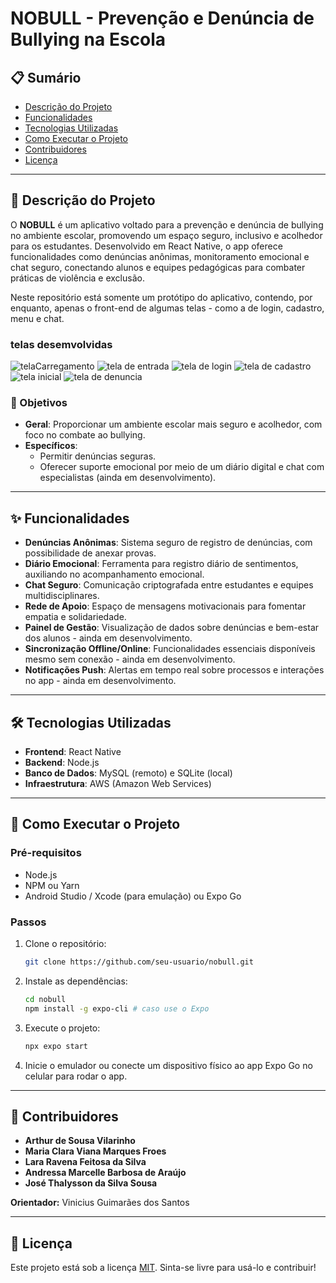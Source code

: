# NOBULL - Prevenção e Denúncia de Bullying na Escola

## 📋 Sumário
- [Descrição do Projeto](#descrição-do-projeto)
- [Funcionalidades](#funcionalidades)
- [Tecnologias Utilizadas](#tecnologias-utilizadas)
- [Como Executar o Projeto](#como-executar-o-projeto)
- [Contribuidores](#contribuidores)
- [Licença](#licença)

---

## 📖 Descrição do Projeto

O **NOBULL** é um aplicativo voltado para a prevenção e denúncia de bullying no ambiente escolar, promovendo um espaço seguro, inclusivo e acolhedor para os estudantes. Desenvolvido em React Native, o app oferece funcionalidades como denúncias anônimas, monitoramento emocional e chat seguro, conectando alunos e equipes pedagógicas para combater práticas de violência e exclusão.

Neste repositório está somente um protótipo do aplicativo, contendo, por enquanto, apenas o front-end de algumas telas - como a de login, cadastro, menu e chat.

### telas desemvolvidas
![telaCarregamento](https://github.com/user-attachments/assets/94a44aa0-38dd-4ef5-9958-f319ae199f1c)
![tela de entrada](https://github.com/user-attachments/assets/4f0bb446-64f2-4c2d-84a9-438c95f02283)
![tela de login](https://github.com/user-attachments/assets/fe5944fd-8fdb-4e69-8066-d48ffa7bb969)
![tela de cadastro](https://github.com/user-attachments/assets/a0949790-157c-419a-814e-668adc9f47e1)
![tela inicial](https://github.com/user-attachments/assets/a09e7b5c-10f0-40cd-bb3b-2f68760e0233)
![tela de denuncia](https://github.com/user-attachments/assets/d271bf1c-4b79-4042-b570-5306e624a62d)





### 🎯 Objetivos
- **Geral**: Proporcionar um ambiente escolar mais seguro e acolhedor, com foco no combate ao bullying.
- **Específicos**:
  - Permitir denúncias seguras.
  - Oferecer suporte emocional por meio de um diário digital e chat com especialistas (ainda em desenvolvimento).

---

## ✨ Funcionalidades

- **Denúncias Anônimas**: Sistema seguro de registro de denúncias, com possibilidade de anexar provas.
- **Diário Emocional**: Ferramenta para registro diário de sentimentos, auxiliando no acompanhamento emocional.
- **Chat Seguro**: Comunicação criptografada entre estudantes e equipes multidisciplinares.
- **Rede de Apoio**: Espaço de mensagens motivacionais para fomentar empatia e solidariedade.
- **Painel de Gestão**: Visualização de dados sobre denúncias e bem-estar dos alunos - ainda em desenvolvimento.
- **Sincronização Offline/Online**: Funcionalidades essenciais disponíveis mesmo sem conexão - ainda em desenvolvimento.
- **Notificações Push**: Alertas em tempo real sobre processos e interações no app - ainda em desenvolvimento.

---

## 🛠 Tecnologias Utilizadas

- **Frontend**: React Native
- **Backend**: Node.js
- **Banco de Dados**: MySQL (remoto) e SQLite (local)
- **Infraestrutura**: AWS (Amazon Web Services)

---

## 🚀 Como Executar o Projeto

### Pré-requisitos
- Node.js
- NPM ou Yarn
- Android Studio / Xcode (para emulação) ou Expo Go

### Passos
1. Clone o repositório:
   ```bash
   git clone https://github.com/seu-usuario/nobull.git
   ```
2. Instale as dependências:
   ```bash
   cd nobull
   npm install -g expo-cli # caso use o Expo
   ```
3. Execute o projeto:
   ```bash
   npx expo start
   ```
4. Inicie o emulador ou conecte um dispositivo físico ao app Expo Go no celular para rodar o app.

---

## 🤝 Contribuidores

- **Arthur de Sousa Vilarinho**
- **Maria Clara Viana Marques Froes**
- **Lara Ravena Feitosa da Silva**
- **Andressa Marcelle Barbosa de Araújo**
- **José Thalysson da Silva Sousa**

**Orientador:** Vinicius Guimarães dos Santos

---

## 📜 Licença

Este projeto está sob a licença [MIT](LICENSE). Sinta-se livre para usá-lo e contribuir!
